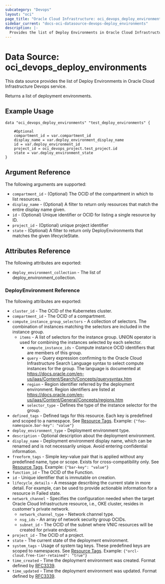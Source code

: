 ```yaml
---
subcategory: "Devops"
layout: "oci"
page_title: "Oracle Cloud Infrastructure: oci_devops_deploy_environments"
sidebar_current: "docs-oci-datasource-devops-deploy_environments"
description: |-
  Provides the list of Deploy Environments in Oracle Cloud Infrastructure Devops service
---
```


# Data Source: oci_devops_deploy_environments
This data source provides the list of Deploy Environments in Oracle Cloud Infrastructure Devops service.

Returns a list of deployment environments.

## Example Usage

```hcl
data "oci_devops_deploy_environments" "test_deploy_environments" {

	#Optional
	compartment_id = var.compartment_id
	display_name = var.deploy_environment_display_name
	id = var.deploy_environment_id
	project_id = oci_devops_project.test_project.id
	state = var.deploy_environment_state
}
```

## Argument Reference

The following arguments are supported:

* `compartment_id` - (Optional) The OCID of the compartment in which to list resources.
* `display_name` - (Optional) A filter to return only resources that match the entire display name given.
* `id` - (Optional) Unique identifier or OCID for listing a single resource by ID.
* `project_id` - (Optional) unique project identifier
* `state` - (Optional) A filter to return only DeployEnvironments that matches the given lifecycleState.


## Attributes Reference

The following attributes are exported:

* `deploy_environment_collection` - The list of deploy_environment_collection.

### DeployEnvironment Reference

The following attributes are exported:

* `cluster_id` - The OCID of the Kubernetes cluster.
* `compartment_id` - The OCID of a compartment.
* `compute_instance_group_selectors` - A collection of selectors. The combination of instances matching the selectors are included in the instance group.
	* `items` - A list of selectors for the instance group. UNION operator is used for combining the instances selected by each selector.
		* `compute_instance_ids` - Compute instance OCID identifiers that are members of this group.
		* `query` - Query expression confirming to the Oracle Cloud Infrastructure Search Language syntax to select compute instances for the group. The language is documented at https://docs.oracle.com/en-us/iaas/Content/Search/Concepts/querysyntax.htm
		* `region` - Region identifier referred by the deployment environment. Region identifiers are listed at https://docs.oracle.com/en-us/iaas/Content/General/Concepts/regions.htm
		* `selector_type` - Defines the type of the instance selector for the group.
* `defined_tags` - Defined tags for this resource. Each key is predefined and scoped to a namespace. See [Resource Tags](https://docs.cloud.oracle.com/iaas/Content/General/Concepts/resourcetags.htm). Example: `{"foo-namespace.bar-key": "value"}`
* `deploy_environment_type` - Deployment environment type. 
* `description` - Optional description about the deployment environment.
* `display_name` - Deployment environment display name, which can be renamed and is not necessarily unique. Avoid entering confidential information.
* `freeform_tags` - Simple key-value pair that is applied without any predefined name, type or scope. Exists for cross-compatibility only.  See [Resource Tags](https://docs.cloud.oracle.com/iaas/Content/General/Concepts/resourcetags.htm). Example: `{"bar-key": "value"}`
* `function_id` - The OCID of the Function.
* `id` - Unique identifier that is immutable on creation.
* `lifecycle_details` - A message describing the current state in more detail. For example, can be used to provide actionable information for a resource in Failed state.
* `network_channel` - Specifies the configuration needed when the target Oracle Cloud Infrastructure resource, i.e., OKE cluster, resides in customer's private network. 
	* `network_channel_type` - Network channel type.
	* `nsg_ids` - An array of network security group OCIDs.
	* `subnet_id` - The OCID of the subnet where VNIC resources will be created for private endpoint.
* `project_id` - The OCID of a project.
* `state` - The current state of the deployment environment.
* `system_tags` - Usage of system tag keys. These predefined keys are scoped to namespaces. See [Resource Tags](https://docs.cloud.oracle.com/iaas/Content/General/Concepts/resourcetags.htm). Example: `{"orcl-cloud.free-tier-retained": "true"}`
* `time_created` - Time the deployment environment was created. Format defined by [RFC3339](https://datatracker.ietf.org/doc/html/rfc3339).
* `time_updated` - Time the deployment environment was updated. Format defined by [RFC3339](https://datatracker.ietf.org/doc/html/rfc3339).

